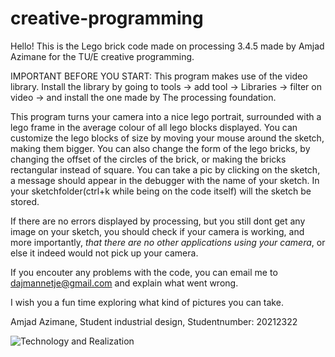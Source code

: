 # creative-programming
Hello! 
This is the Lego brick code made on processing 3.4.5 made by Amjad Azimane for the TU/E creative programming.

IMPORTANT BEFORE YOU START: 
This program makes use of the video library. Install the library by going to tools -> add tool -> Libraries -> 
filter on video -> and install the one made by The processing foundation.
 
This program turns your camera into a nice lego portrait, surrounded with a lego frame in the average colour 
of all lego blocks displayed.
You can customize the lego blocks of size by moving your mouse around the sketch, making them bigger. 
You can also change the form of the lego bricks, by changing the offset of the circles of the brick, 
or making the bricks rectangular instead of square.
You can take a pic by clicking on the sketch, a message should appear in the debugger with the name of your sketch.
In your sketchfolder(ctrl+k while being on the code itself) will the sketch be stored.

If there are no errors displayed by processing, but you still dont get any image on your sketch, you should check if 
your camera is working, and more importantly, *that there are no other applications using your camera*, or else it 
indeed would not pick up your camera.

If you encouter any problems with the code, you can email me to dajmannetje@gmail.com and explain what went wrong.

I wish you a fun time exploring what kind of pictures you can take. 

Amjad Azimane,
Student industrial design,
Studentnumber: 20212322




![Technology and Realization](https://user-images.githubusercontent.com/62105727/175270373-2c5a2e5e-7f80-4663-9feb-da05b9c18094.jpg)



